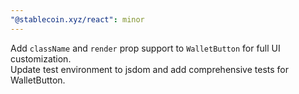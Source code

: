 ```yaml
---
"@stablecoin.xyz/react": minor
---
```


Add `className` and `render` prop support to `WalletButton` for full UI customization.  
Update test environment to jsdom and add comprehensive tests for WalletButton.
